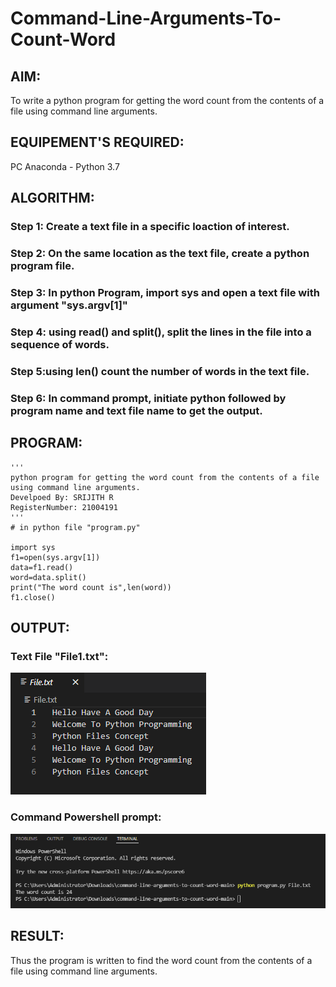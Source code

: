 # Command-Line-Arguments-To-Count-Word
## AIM:
To write a python program for getting the word count from the contents of a file using command line arguments.
## EQUIPEMENT'S REQUIRED: 
PC
Anaconda - Python 3.7
## ALGORITHM: 
### Step 1: Create a text file in a specific loaction of interest.

### Step 2: On the same location as the text file, create a python program file.
 
### Step 3: In python Program, import sys and open a text file with argument "sys.argv[1]"

### Step 4: using read() and split(), split the lines in the file into a sequence of words. 

### Step 5:using len() count the number of words in the text file.

### Step 6: In command prompt, initiate python followed by program name and text file name to get the output.

## PROGRAM:
```
'''
python program for getting the word count from the contents of a file using command line arguments.
Develpoed By: SRIJITH R
RegisterNumber: 21004191
'''
# in python file "program.py"

import sys
f1=open(sys.argv[1])
data=f1.read()
word=data.split()
print("The word count is",len(word))
f1.close()

```

## OUTPUT:
### Text File "File1.txt":
![](text.png)
### Command Powershell prompt:
![](cmdoutput.png)

## RESULT:
Thus the program is written to find the word count from the contents of a file using command line arguments.
